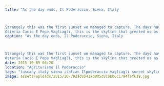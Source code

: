 ```yaml
---
title: "As the day ends, Il Poderaccio, Siena, Italy

        

Strangely this was the first sunset we managed to capture. The days have been so busy that we've flopped in the evening. Enjoyed a lovely meal out in 
Osteria Cacio E Pepe Vagliagli, this is the skyline that greeted us as we went out for the evening."
caption: "As the day ends, Il Poderaccio, Siena, Italy

        

Strangely this was the first sunset we managed to capture. The days have been so busy that we've flopped in the evening. Enjoyed a lovely meal out in 
Osteria Cacio E Pepe Vagliagli, this is the skyline that greeted us as we went out for the evening."
date: 2015-10-09 06:20
location: "Agriturismo Il Poderaccio"
tags: "tuscany italy siena italian Ilpoderaccio vagliagli sunset skyline dusk"
image: assets/uploads/2015/10/792ad8b412d805c0cbbb6c1794fef619.jpg
---
```

